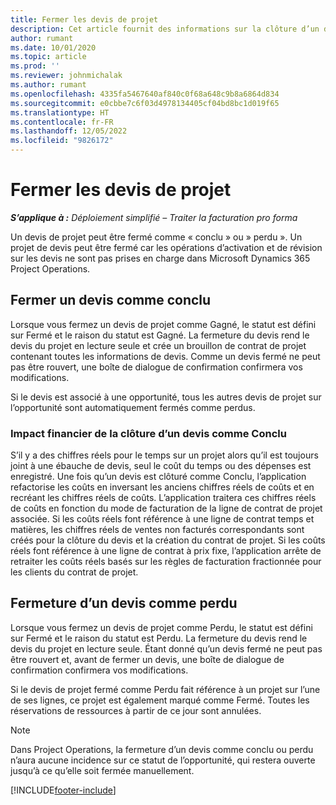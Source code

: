```yaml
---
title: Fermer les devis de projet
description: Cet article fournit des informations sur la clôture d’un devis dans Project Operations.
author: rumant
ms.date: 10/01/2020
ms.topic: article
ms.prod: ''
ms.reviewer: johnmichalak
ms.author: rumant
ms.openlocfilehash: 4335fa5467640af840c0f68a648c9b8a6864d834
ms.sourcegitcommit: e0cbbe7c6f03d4978134405cf04bd8bc1d019f65
ms.translationtype: HT
ms.contentlocale: fr-FR
ms.lasthandoff: 12/05/2022
ms.locfileid: "9826172"
---
```

# <a name="close-project-quotes"></a>Fermer les devis de projet

_**S’applique à :** Déploiement simplifié – Traiter la facturation pro forma_

Un devis de projet peut être fermé comme « conclu » ou » perdu ». Un projet de devis peut être fermé car les opérations d’activation et de révision sur les devis ne sont pas prises en charge dans Microsoft Dynamics 365 Project Operations.

## <a name="close-a-quote-as-won"></a>Fermer un devis comme conclu

Lorsque vous fermez un devis de projet comme Gagné, le statut est défini sur Fermé et le raison du statut est Gagné. La fermeture du devis rend le devis du projet en lecture seule et crée un brouillon de contrat de projet contenant toutes les informations de devis. Comme un devis fermé ne peut pas être rouvert, une boîte de dialogue de confirmation confirmera vos modifications.

Si le devis est associé à une opportunité, tous les autres devis de projet sur l’opportunité sont automatiquement fermés comme perdus.

### <a name="financial-impact-of-closing-a-quote-as-won"></a>Impact financier de la clôture d’un devis comme Conclu

S’il y a des chiffres réels pour le temps sur un projet alors qu’il est toujours joint à une ébauche de devis, seul le coût du temps ou des dépenses est enregistré. Une fois qu’un devis est clôturé comme Conclu, l’application refactorise les coûts en inversant les anciens chiffres réels de coûts et en recréant les chiffres réels de coûts. L’application traitera ces chiffres réels de coûts en fonction du mode de facturation de la ligne de contrat de projet associée. Si les coûts réels font référence à une ligne de contrat temps et matières, les chiffres réels de ventes non facturés correspondants sont créés pour la clôture du devis et la création du contrat de projet. Si les coûts réels font référence à une ligne de contrat à prix fixe, l’application arrête de retraiter les coûts réels basés sur les règles de facturation fractionnée pour les clients du contrat de projet.

## <a name="closing-a-quote-as-lost"></a>Fermeture d’un devis comme perdu

Lorsque vous fermez un devis de projet comme Perdu, le statut est défini sur Fermé et le raison du statut est Perdu. La fermeture du devis rend le devis du projet en lecture seule. Étant donné qu’un devis fermé ne peut pas être rouvert et, avant de fermer un devis, une boîte de dialogue de confirmation confirmera vos modifications.

Si le devis de projet fermé comme Perdu fait référence à un projet sur l’une de ses lignes, ce projet est également marqué comme Fermé. Toutes les réservations de ressources à partir de ce jour sont annulées.

> [!NOTE]
> Dans Project Operations, la fermeture d’un devis comme conclu ou perdu n’aura aucune incidence sur ce statut de l’opportunité, qui restera ouverte jusqu’à ce qu’elle soit fermée manuellement.


[!INCLUDE[footer-include](../../includes/footer-banner.md)]
